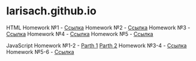 # larisach.github.io

HTML
Homework №1 - <a href=larisach.github.io/GoIT/markup/home/lesson1/index.html>Ссылка</a>
Homework №2 - <a href=larisach.github.io/GoIT/markup/home/lesson3/index.html>Ссылка</a>
Homework №3 - <a href=larisach.github.io/GoIT/markup/home/lesson4/index.html>Ссылка</a>
Homework №4 - <a href=larisach.github.io/GoIT/markup/home/lesson5(picture)/index.html>Ссылка</a>
Homework №5 - <a href=larisach.github.io/GoIT/markup/home/lesson5/index.html>Ссылка</a>

JavaScript
Homework №1-2 - <a href=larisach.github.io/GoIT/JavaScript/js_01-02/part1/index.html>Parth 1</a> <a href=larisach.github.io/GoIT/JavaScript/js_01-02/part2/index.html>Parth 2</a>
Homework №3-4 - <a href=larisach.github.io/GoIT/JavaScript/js_03-04/index.html>Ссылка</a>
Homework №5-6 - <a href=larisach.github.io/GoIT/JavaScript/js_05-06/index.html>Ссылка</a>
